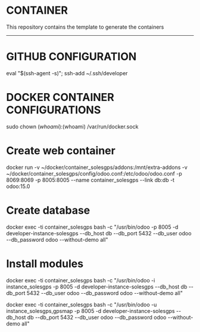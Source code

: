# CONTAINER

This repository contains the template to generate the containers

------------------

# GITHUB CONFIGURATION 

eval "$(ssh-agent -s)"; ssh-add ~/.ssh/developer



# DOCKER CONTAINER CONFIGURATIONS

sudo chown $(whoami):$(whoami) /var/run/docker.sock


# Create web container 
docker run -v ~/docker/container_solesgps/addons:/mnt/extra-addons -v ~/docker/container_solesgps/config/odoo.conf:/etc/odoo/odoo.conf -p 8069:8069 -p 8005:8005 --name container_solesgps --link db:db -t odoo:15.0

# Create database
docker exec -ti container_solesgps bash -c "/usr/bin/odoo -p 8005  -d developer-instance-solesgps --db_host db --db_port 5432 --db_user odoo --db_password odoo --without-demo all"

# Install modules
docker exec -ti container_solesgps bash -c "/usr/bin/odoo -i instance_solesgps -p 8005  -d developer-instance-solesgps --db_host db --db_port 5432 --db_user odoo --db_password odoo --without-demo all"

docker exec -ti container_solesgps bash -c "/usr/bin/odoo -u instance_solesgps,gpsmap -p 8005  -d developer-instance-solesgps --db_host db --db_port 5432 --db_user odoo --db_password odoo --without-demo all"
